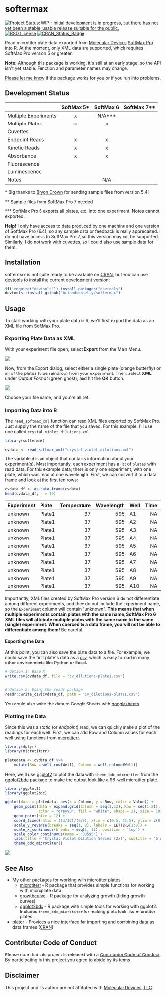 softermax
================

[![Project Status: WIP - Initial development is in progress, but there has not yet been a stable, usable release suitable for the public.](http://www.repostatus.org/badges/latest/wip.svg)](http://www.repostatus.org/#wip) [![BSD License](https://img.shields.io/badge/license-BSD-brightgreen.svg)](https://opensource.org/licenses/BSD-2-Clause) [![CRAN\_Status\_Badge](http://www.r-pkg.org/badges/version/softermax)](https://cran.r-project.org/package=softermax)

Read microtiter plate data exported from [Molecular Devices](https://www.moleculardevices.com) [SoftMax Pro](https://www.moleculardevices.com/systems/microplate-readers/softmax-pro-7-software) into R. At the moment, only XML data are supported, which requires SoftMax Pro version 5 or greater.

**Note:** Although this package is working, it's still at an early stage, so the API isn't yet stable. Function and parameter names may change.

[Please let me know](https://github.com/briandconnelly/softermax/issues) if the package works for you or if you run into problems.

Development Status
------------------

|                      | SoftMax 5\* | SoftMax 6 | SoftMax 7\*\* |
|----------------------|:-----------:|:---------:|:-------------:|
| Multiple Experiments |      x      | N/A\*\*\* |               |
| Multiple Plates      |      x      |     x     |               |
| Cuvettes             |             |           |               |
| Endpoint Reads       |      x      |     x     |               |
| Kinetic Reads        |      x      |     x     |               |
| Absorbance           |      x      |     x     |               |
| Fluorescence         |             |           |               |
| Luminescence         |             |           |               |
| Notes                |             |    N/A    |               |

\* Big thanks to [Bryon Drown](https://github.com/bdrown) for sending sample files from version 5.4!

\*\* Sample files from SoftMax Pro 7 needed

\*\*\* SoftMax Pro 6 exports all plates, etc. into one experiment. Notes cannot exported.

**Help!** I only have access to data produced by one machine and one version of SoftMax Pro (6.4), so any sample data or feedback is really apprecaited. I do not have access to SoftMax Pro 7, so this version may not be supported. Similarly, I do not work with cuvettes, so I could also use sample data for them.

Installation
------------

softermax is not quite ready to be available on [CRAN](http://cran.r-project.org), but you can use [devtools](http://cran.r-project.org/web/packages/devtools/index.html) to install the current development version:

``` r
if(!require("devtools")) install.packages("devtools")
devtools::install_github("briandconnelly/softermax")
```

Usage
-----

To start working with your plate data in R, we'll first export the data as an XML file from SoftMax Pro.

### Exporting Plate Data as XML

With your experiment file open, select **Export** from the Main Menu.

![](README-images/main_menu.png)

Now, from the Export dialog, select either a single plate (orange butterfly) or all of the plates (blue raindrop) from your experiment. Then, select **XML** under *Output Format* (green ghost), and hit the **OK** button.

![](README-images/export_details.png)

Choose your file name, and you're all set.

### Importing Data into R

The `read_softmax_xml` function can read XML files exported by SoftMax Pro. Just supply the name of the file that you saved. For this example, I'll use one called `crystal_violet_dilutions.xml`.

``` r
library(softermax)

cvdata <- read_softmax_xml("crystal_violet_dilutions.xml")
```

The variable `d` is an object that contains information about your experiment(s). Most importantly, each experiment has a list of `plates` with read data. For this example data, there is only one experiment, with one plate, which was read at one wavelength. First, we can convert it to a data frame and look at the first ten rows:

``` r
cvdata_df <- as.data.frame(cvdata)
head(cvdata_df, n = 10)
```

| Experiment | Plate  |  Temperature|  Wavelength| Well |  Time|   Value|
|:-----------|:-------|------------:|-----------:|:-----|-----:|-------:|
| unknown    | Plate1 |           37|         595| A1   |    NA|  4.0000|
| unknown    | Plate1 |           37|         595| A2   |    NA|  4.0000|
| unknown    | Plate1 |           37|         595| A3   |    NA|  4.0000|
| unknown    | Plate1 |           37|         595| A4   |    NA|  4.0000|
| unknown    | Plate1 |           37|         595| A5   |    NA|  4.0000|
| unknown    | Plate1 |           37|         595| A6   |    NA|  4.0000|
| unknown    | Plate1 |           37|         595| A7   |    NA|  4.0000|
| unknown    | Plate1 |           37|         595| A8   |    NA|  2.7609|
| unknown    | Plate1 |           37|         595| A9   |    NA|  1.5331|
| unknown    | Plate1 |           37|         595| A10  |    NA|  0.8534|

Importantly, XML files created by SoftMax Pro version 6 do not differentiate among different experiments, and they do not include the experiment name, so the `Experiment` column will contain "unknown". **This means that when multiple experiments contain plates with the same name, SoftMax Pro 6 XML files will attribute multiple plates with the same name to the same (single) experiment. When coerced to a data frame, you will not be able to differentiate among them!** Be careful.

#### Exporting the Data

At this point, you can also save the plate data to a file. For example, we could save the first plate's data as a [csv](https://en.wikipedia.org/wiki/Comma-separated_values), which is easy to load in many other environments like Python or Excel.

``` r
# Option 1: Base R
write.csv(cvdata_df, file = "cv_dilutions-plate1.csv")


# Option 2: Using the readr package
readr::write_csv(cvdata_df, path = "cv_dilutions-plate1.csv")
```

You could also write the data to Google Sheets with [googlesheets](https://github.com/jennybc/googlesheets).

### Plotting the Data

Since this was a *static* (or *endpoint*) read, we can quickly make a plot of the readings for each well. First, we can add Row and Column values for each well using functions from [microtiterr](https://github.com/briandconnelly/microtiterr).

``` r
library(dplyr)
library(microtiterr)

platedata <- cvdata_df %>%
    mutate(Row = well_row(Well), Column = well_column(Well))
```

Here, we'll use [ggplot2](https://cran.r-project.org/package=ggplot2) to plot the data with `theme_bdc_microtiter` from the [ggplot2bdc](https://github.com/briandconnelly/ggplot2bdc) package to make the output look like a 96-well microtiter plate.

``` r
library(ggplot2)
library(ggplot2bdc)

ggplot(data = platedata, aes(x = Column, y = Row, color = Value)) +
    geom_point(data = expand.grid(Column = seq(1,12), Row = seq(1,8)),
               color = "grey90", fill = "white", shape = 21, size = 10) +
    geom_point(size = 12) +
    coord_fixed(ratio = (13/12)/(9/8), xlim = c(0.5, 12.5), ylim = c(0.6, 8.4)) +
    scale_y_reverse(breaks = seq(1, 8), labels = LETTERS[1:8]) +
    scale_x_continuous(breaks = seq(1, 12), position = "top") +
    scale_color_continuous(name = "OD595") +
    labs(title = "Crystal Violet Dilution Series (2x)", subtitle = "5 April 2017") +
    theme_bdc_microtiter()
```

![](README-images/Static%20Plot-1.png)

See Also
--------

-   My other packages for working with microtiter plates
    -   [microtiterr](https://github.com/briandconnelly/microtiterr) - R package that provides simple functions for working with microplate data
    -   [growthcurve](https://github.com/briandconnelly/growthcurve) - R package for analyzing growth (fitting growth curves)
    -   [ggplot2bdc](https://github.com/briandconnelly/ggplot2bdc) - R package with simple tools for working with ggplot2. Includes `theme_bdc_microtiter` for making plots look like microtiter plates.
-   [plater](https://github.com/ropenscilabs/plater) - Provides a nice interface for importing and combining data as data frames ([CRAN](https://cran.r-project.org/package=plater))

Contributer Code of Conduct
---------------------------

Please note that this project is released with a [Contributor Code of Conduct](CONDUCT.md). By participating in this project you agree to abide by its terms

Disclaimer
----------

This project and its author are not affiliated with [Molecular Devices, LLC](https://www.moleculardevices.com).
